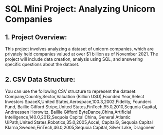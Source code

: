 # SQL Mini Project: Analyzing Unicorn Companies
## 1. Project Overview:
 This project involves analyzing a dataset of unicorn companies, which are privately held
 companies valued at over $1 billion as of November 2021. The project will include data creation,
 analysis using SQL, and answering specific questions about the dataset.

 ## 2. CSV Data Structure:
 You can use the following CSV structure to represent the dataset:
 Company,Country,Sector,Valuation (Billion USD),Founded Year,Select
 Investors
 SpaceX,United States,Aerospace,100.3,2002,Fidelity, Founders Fund,
 Baillie Gifford
 Stripe,United States,FinTech,95.0,2010,Sequoia Capital, Andreessen
 Horowitz, Baillie Gifford
 ByteDance,China,Artificial Intelligence,140.0,2012,Sequoia Capital
 China, General Atlantic
 UiPath,United States,Robotics,35.0,2005,Accel, CapitalG, Sequoia
 Capital
 Klarna,Sweden,FinTech,46.0,2005,Sequoia Capital, Silver Lake,
 Dragoneer




